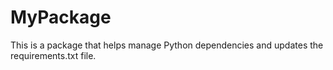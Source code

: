 # MyPackage

This is a package that helps manage Python dependencies and updates the requirements.txt file.
